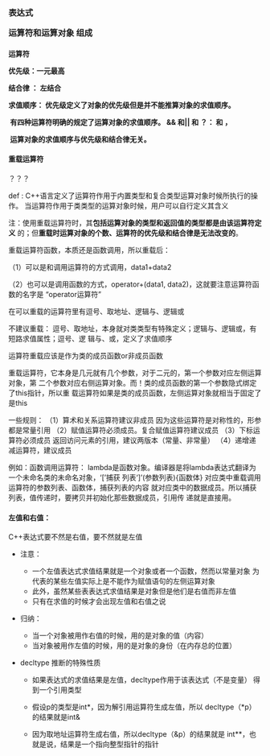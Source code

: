 <h3>表达式

运算符和运算对象 组成



<h4>运算符

优先级：一元最高 

结合律 ： 左结合

求值顺序： 优先级定义了对象的优先级但是并不能推算对象的求值顺序。

​			有四种运算符明确的规定了运算对象的求值顺序。 &&   和|| 和 ？： 和  ，

​			运算对象的求值顺序与优先级和结合律无关。

<h4>重载运算符</h4> ？？？


def : C++语言定义了运算符作用于内置类型和复合类型运算对象时候所执行的操作。 当运算符作用于类类型的运算对象时候，用户可以自行定义其含义

注：使用重载运算符时，其**包括运算对象的类型和返回值的类型都是由该运算符定义** 的；但**重载时运算对象的个数、运算符的优先级和结合律是无法改变的**。

重载运算符函数，本质还是函数调⽤，所以重载后： 

（1）可以是和调⽤运算符的⽅式调⽤，data1+data2 

（2）也可以是调⽤函数的⽅式，operator+(data1, data2)，这就要注意运算符函数的名字是 “operator运算符” 

在可以重载的运算符⾥有逗号、取地址、逻辑与、逻辑或 

不建议重载： 逗号、取地址，本⾝就对类类型有特殊定义；逻辑与、逻辑或，有短路求值属性；逗号、逻 辑与、或，定义了求值顺序

运算符重载应该是作为类的成员函数or⾮成员函数

重载运算符，它本⾝是⼏元就有⼏个参数，对于⼆元的，第⼀个参数对应左侧运算对象，第 ⼆个参数对应右侧运算对象。⽽！类的成员函数的第⼀个参数隐式绑定了this指针，所以重 载运算符如果是类的成员函数，左侧运算对象就相当于固定了是this



⼀些规则： （1）算术和关系运算符建议⾮成员 因为这些运算符是对称性的，形参都是常量引⽤  （2）赋值运算符必须成员。复合赋值运算符建议成员 （3）下标运算符必须成员 返回访问元素的引⽤，建议两版本（常量、⾮常量） （4）递增递减运算符，建议成员

例如：函数调⽤运算符： lambda是函数对象。编译器是将lambda表达式翻译为⼀个未命名类的未命名对象，‘[’捕获 列表‘]’(参数列表){函数体} 对应类中重载调⽤运算符的参数列表、函数体，捕获列表的内容 就对应类中的数据成员。所以捕获列表，值传递时，要拷贝并初始化那些数据成员，引⽤传 递就是直接⽤。



#### 左值和右值：

C++表达式要不然是右值，要不然就是左值 

- 注意：

  - 一个左值表达式求值结果就是一个对象或者一个函数，然而以常量对象 为代表的某些左值实际上是不能作为赋值语句的左侧运算对象 
  - 此外，虽然某些表表达式求值结果是对象但是他们是右值而非左值 
  - 只有在求值的时候才会出现左值和右值之说 

- 归纳： 

  - 当一个对象被用作右值的时候，用的是对象的值（内容） 
  - 当对象被用作左值的时候，用的是对象的身份（在内存总的位置） 

- decltype 推断的特殊性质 

  - 如果表达式的求值结果是左值，decltype作用于该表达式（不是变量） 得到一个引用类型 

  - 假设p的类型是int*，因为解引用运算符生成左值，所以 decltype（*p）的结果就是int& 

  - 因为取地址运算符生成右值，所以decltype（&p）的结果就是 int**，也就是说，结果是一个指向整型指针的指针

